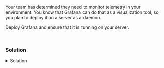 Your team has determined they need to monitor telemetry in your environment. You know that Grafana can do that as a visualization tool, so you plan to deploy it on a server as a daemon.

Deploy Grafana and ensure that it is running on your server.

<br>

### Solution
<details>
<summary>Solution</summary>

Install the requred Grafana packages.

```plain
apt-get install -y adduser libfontconfig1
```{{exec}}

```plain
wget https://dl.grafana.com/enterprise/release/grafana-enterprise_9.3.2_amd64.deb
```{{exec}}

```plain
dpkg -i grafana-enterprise_9.3.2_amd64.deb
```{{exec}}

Now that you've installed Grafana, let's make sure it's started.

```plain
systemctl daemon-reload
systemctl enable grafana-server --now
```{{exec}}

Verify that the server is serving on port 3000 (the default port)

```plain
systemctl status grafana-server --no-pager
ss -ntulp | grep grafana
ss -ntulp | grep 3000
```{{exec}}

We can also check the external Web UI is available and change the default password.

{{TRAFFIC_HOST1_3000}}

Change the password. Default User: admin and Password: admin

Feel free to look around in the Web UI and then continue on to the next part of the lab.

</details>